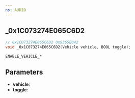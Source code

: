 ```yaml
---
ns: AUDIO
---
```

## _0x1C073274E065C6D2

```c
// 0x1C073274E065C6D2 0x9365E042
void _0x1C073274E065C6D2(Vehicle vehicle, BOOL toggle);
```

```
ENABLE_VEHICLE_*
```

## Parameters
* **vehicle**: 
* **toggle**: 

